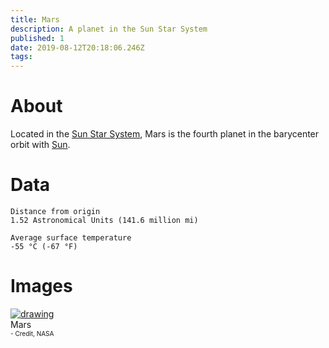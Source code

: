 ```yaml
---
title: Mars
description: A planet in the Sun Star System
published: 1
date: 2019-08-12T20:18:06.246Z
tags: 
---
```


# About
Located in the [Sun Star System](/astronomical/star-system/sun-star-system), Mars is the fourth planet in the barycenter orbit with [Sun](/astronomical/star/sun).
# Data

```text
Distance from origin
1.52 Astronomical Units (141.6 million mi)

Average surface temperature
-55 °C (-67 °F)
```


# Images
<link rel="stylesheet" href="/uploads/css/core.css">

<div class="gallery">
	<a target="_blank" href="/uploads/planets/mars/mars.jpg">
		<img src="/uploads/planets/mars/mars.jpg" alt="drawing"/>
	</a>
	<div class="desc">Mars<br><font size="1">- Credit, NASA</font></div>
</div>
